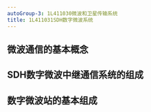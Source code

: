 ```yaml
---
autoGroup-3: 1L411030微波和卫星传输系统
title: 1L411031SDH数字微波系统
---
```

## 微波通信的基本概念
## SDH数字微波中继通信系统的组成
## 数字微波站的基本组成